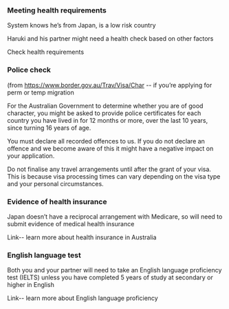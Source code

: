 ### Meeting health requirements

System knows he’s from Japan, is a low risk country

Haruki and his partner might need a health check based on other factors

Check health requirements

### Police check
(from https://www.border.gov.au/Trav/Visa/Char -- if you’re applying for perm or temp migration

For the Australian Government to determine whether you are of good character, you might be asked to provide police certificates for each country you have lived in for 12 months or more, over the last 10 years, since turning 16 years of age.

You must declare all recorded offences to us. If you do not declare an offence and we become aware of this it might have a negative impact on your application.

Do not finalise any travel arrangements until after the grant of your visa. This is because visa processing times can vary depending on the visa type and your personal circumstances.


### Evidence of health insurance
Japan doesn’t have a reciprocal arrangement with Medicare, so will need to submit evidence of medical health insurance

Link-- learn more about health insurance in Australia

### English language test

Both you and your partner will need to take an English language proficiency test (IELTS) unless you have completed 5 years of study at secondary or higher in English 

Link-- learn more about English language proficiency 
